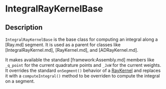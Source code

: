 # IntegralRayKernelBase

## Description

`IntegralRayKernelBase` is the base class for computing an integral along a [Ray.md] segment. It is used as a parent for classes like [IntegralRayKernel.md], [RayKernel.md], and [ADRayKernel.md].

It makes available the standard [framework:Assembly.md] members like `_q_point` for the current quadrature points and `_JxW` for the current weights. It overrides the standard `onSegment()` behavior of a [RayKernel](RayKernels/index.md) and replaces it with a `computeIntegral()` method to be overriden to compute the integral on a segment.

